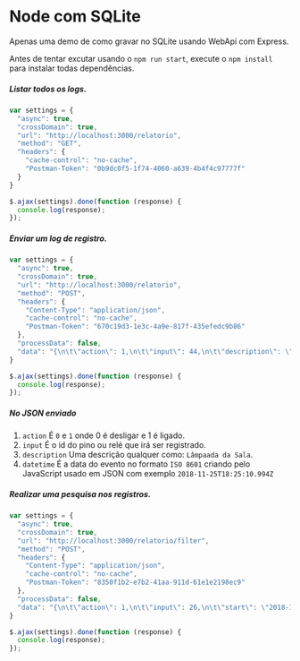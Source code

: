 ﻿# Node com SQLite
Apenas uma demo de como gravar no SQLite usando WebApi com Express.

Antes de tentar excutar usando o `npm run start`, execute o `npm install` para instalar todas dependências.


##### Listar todos os logs.
```javascript
var settings = {
  "async": true,
  "crossDomain": true,
  "url": "http://localhost:3000/relatorio",
  "method": "GET",
  "headers": {
    "cache-control": "no-cache",
    "Postman-Token": "0b9dc0f5-1f74-4060-a639-4b4f4c97777f"
  }
}

$.ajax(settings).done(function (response) {
  console.log(response);
});
```

##### Enviar um log de registro.
```javascript
var settings = {
  "async": true,
  "crossDomain": true,
  "url": "http://localhost:3000/relatorio",
  "method": "POST",
  "headers": {
    "Content-Type": "application/json",
    "cache-control": "no-cache",
    "Postman-Token": "670c19d3-1e3c-4a9e-817f-435efedc9b86"
  },
  "processData": false,
  "data": "{\n\t\"action\": 1,\n\t\"input\": 44,\n\t\"description\": \"Banheiro\",\n\t\"datetime\": \"2018-11-25T18:25:10.994Z\"\n}"
}

$.ajax(settings).done(function (response) {
  console.log(response);
});
```

##### No JSON enviado
1. `action` É `0` e `1` onde 0 é desligar e 1 é ligado.
2. `input` É o id do pino ou relé que irá ser registrado.
3. `description` Uma descrição qualquer como: `Lâmpaada da Sala`.
4. `datetime` É a data do evento no formato `ISO 8601` criando pelo JavaScript usado em JSON com exemplo `2018-11-25T18:25:10.994Z`


##### Realizar uma pesquisa nos registros.
```javascript
var settings = {
  "async": true,
  "crossDomain": true,
  "url": "http://localhost:3000/relatorio/filter",
  "method": "POST",
  "headers": {
    "Content-Type": "application/json",
    "cache-control": "no-cache",
    "Postman-Token": "8350f1b2-e7b2-41aa-911d-61e1e2198ec9"
  },
  "processData": false,
  "data": "{\n\t\"action\": 1,\n\t\"input\": 26,\n\t\"start\": \"2018-11-25T18:17:09.036Z\",\n\t\"end\": null\n}"
}

$.ajax(settings).done(function (response) {
  console.log(response);
});
```